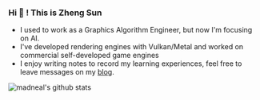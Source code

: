 ### Hi 👋 ! This is Zheng Sun 

- I used to work as a Graphics Algorithm Engineer, but now I'm focusing on AI.
- I've developed rendering engines with Vulkan/Metal and worked on commercial self-developed game engines
- I enjoy writing notes to record my learning experiences, feel free to leave messages on my [blog](https://reubensun.com).

![madneal's github stats](https://github-readme-stats.vercel.app/api?username=Reuben-Sun&show_icons=true&theme=radical)  

